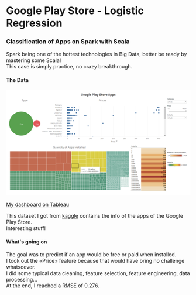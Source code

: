 # Google Play Store - Logistic Regression

### Classification of Apps on Spark with Scala

Spark being one of the hottest technologies in Big Data, better be ready by mastering some Scala!  
This case is simply practice, no crazy breakthrough.

#### The Data

![](https://raw.githubusercontent.com/Hugo-Nattagh/GooglePlay_LogisticRegression/master/resources/Dashboard.png)

[My dashboard on Tableau](https://public.tableau.com/profile/hugo.nattagh#!/vizhome/Classeur1_15513265005410/Tableaudebord1)

This dataset I got from [kaggle](https://www.kaggle.com/lava18/google-play-store-apps) contains the info of the apps of the Google Play Store.  
Interesting stuff!

#### What's going on

The goal was to predict if an app would be free or paid when installed.  
I took out the «Price» feature because that would have bring no challenge whatsoever.  
I did some typical data cleaning, feature selection, feature engineering, data processing...  
At the end, I reached a RMSE of 0.276.
